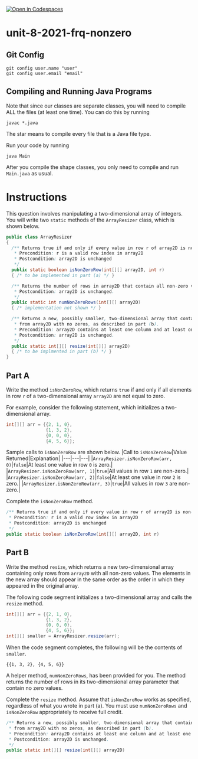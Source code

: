[![Open in Codespaces](https://classroom.github.com/assets/launch-codespace-2972f46106e565e64193e422d61a12cf1da4916b45550586e14ef0a7c637dd04.svg)](https://classroom.github.com/open-in-codespaces?assignment_repo_id=18804034)
# unit-8-2021-frq-nonzero

## Git Config
```
git config user.name "user"
git config user.email "email"
```

## Compiling and Running Java Programs
Note that since our classes are separate classes, you will need to compile ALL the files (at least one time).  You can do this by running
```
javac *.java
```
The star means to compile every file that is a Java file type.

Run your code by running
```
java Main
```

After you compile the shape classes, you only need to compile and run `Main.java` as usual.

# Instructions
This question involves manipulating a two-dimensional array of integers.  You will write two `static` methods of the `ArrayResizer` class, which is shown below.
```java
public class ArrayResizer
{
  /** Returns true if and only if every value in row r of array2D is non-zero.
   * Precondition: r is a valid row index in array2D
   * Postcondition: array2D is unchanged
   */
  public static boolean isNonZeroRow(int[][] array2D, int r)
  { /* to be implemented in part (a) */ }

  /** Returns the number of rows in array2D that contain all non-zero values.
   * Postcondition: array2D is unchanged.
   */
  public static int numNonZeroRows(int[][] array2D)
  { /* implementation not shown */ }

  /** Returns a new, possibly smaller, two-dimensional array that contains only rows
   * from array2D with no zeros, as described in part (b).
   * Precondition: array2D contains at least one column and at least one row with no zeros.
   * Postcondition: array2D is unchanged.
   */
  public static int[][] resize(int[][] array2D)
  { /* to be implmented in part (b) */ }
}
```

## Part A
Write the method `isNonZeroRow`, which returns `true` if and only if all elements in row `r` of a two-dimensional array `array2D` are not equal to zero.

For example, consider the following statement, which initializes a two-dimensional array.
```java
int[][] arr = {{2, 1, 0},
               {1, 3, 2},
               {0, 0, 0},
               {4, 5, 6}};
```

Sample calls to `isNonZeroRow` are shown below.
|Call to `isNonZeroRow`|Value Returned|Explanation|
|---|---|---|
|`ArrayResizer.isNonZeroRow(arr, 0)`|`false`|At least one value in row `0` is zero.|
|`ArrayResizer.isNonZeroRow(arr, 1)`|`true`|All values in row `1` are non-zero.|
|`ArrayResizer.isNonZeroRow(arr, 2)`|`false`|At least one value in row `2` is zero.|
|`ArrayResizer.isNonZeroRow(arr, 3)`|`true`|All values in row `3` are non-zero.|

Complete the `isNonZeroRow` method.

```java
/** Returns true if and only if every value in row r of array2D is non-zero.
 * Precondition: r is a valid row index in array2D
 * Postcondition: array2D is unchanged
 */
public static boolean isNonZeroRow(int[][] array2D, int r)
```

## Part B
Write the method `resize`, which returns a new two-dimensional array containing only rows from `array2D` with all non-zero values.  The elements in the new array should appear in the same order as the order in which they appeared in the original array.

The following code segment initializes a two-dimensional array and calls the `resize` method.

```java
int[][] arr = {{2, 1, 0},
               {1, 3, 2},
               {0, 0, 0},
               {4, 5, 6}};
int[][] smaller = ArrayResizer.resize(arr);
```

When the code segment completes, the following will be the contents of `smaller`.

`{{1, 3, 2}, {4, 5, 6}}`

A helper method, `numNonZeroRows`, has been provided for you.  The method returns the number of rows in its two-dimensional array parameter that contain no zero values.

Complete the `resize` method.  Assume that `isNonZeroRow` works as specified, regardless of what you wrote in part (a).  You must use `numNonZeroRows` and `isNonZeroRow` appropriately to receive full credit.

```java
/** Returns a new, possibly smaller, two-dimensional array that contains only rows
 * from array2D with no zeros, as described in part (b).
 * Precondition: array2D contains at least one column and at least one row with no zeros.
 * Postcondition: array2D is unchanged.
 */
public static int[][] resize(int[][] array2D)
```
